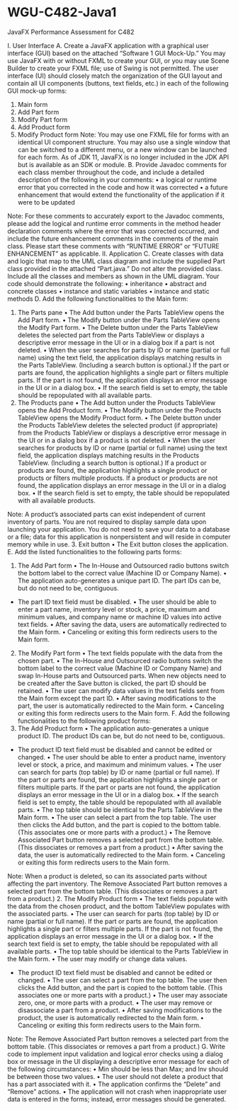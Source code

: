 # WGU-C482-Java1
JavaFX Performance Assessment for C482

I.  User Interface
A.  Create a JavaFX application with a graphical user interface (GUI) based on the attached “Software 1 GUI Mock-Up.” You may use JavaFX with or without FXML to create your GUI, or you may use Scene Builder to create your FXML file; use of Swing is not permitted. The user interface (UI) should closely match the organization of the GUI layout and contain all UI components (buttons, text fields, etc.) in each of the following GUI mock-up forms:
1.  Main form
2.  Add Part form
3.  Modify Part form
4.  Add Product form
5.  Modify Product form
Note: You may use one FXML file for forms with an identical UI component structure. You may also use a single window that can be switched to a different menu, or a new window can be launched for each form. As of JDK 11, JavaFX is no longer included in the JDK API but is available as an SDK or module.
B.  Provide Javadoc comments for each class member throughout the code, and include a detailed description of the following in your comments:
• a logical or runtime error that you corrected in the code and how it was corrected
• a future enhancement that would extend the functionality of the application if it were to be updated

Note: For these comments to accurately export to the Javadoc comments, please add the logical and runtime error comments in the method header declaration comments where the error that was corrected occurred, and include the future enhancement comments in the comments of the main class. Please start these comments with “RUNTIME ERROR” or “FUTURE ENHANCEMENT” as applicable.
II.  Application
C.  Create classes with data and logic that map to the UML class diagram and include the supplied Part class provided in the attached “Part.java.” Do not alter the provided class. Include all the classes and members as shown in the UML diagram. Your code should demonstrate the following:
•   inheritance
•   abstract and concrete classes
•   instance and static variables
•   instance and static methods
D.  Add the following functionalities to the Main form:
1.  The Parts pane
•   The Add button under the Parts TableView opens the Add Part form.
•   The Modify button under the Parts TableView opens the Modify Part form.
•   The Delete button under the Parts TableView deletes the selected part from the Parts TableView or displays a descriptive error message in the UI or in a dialog box if a part is not deleted.
•   When the user searches for parts by ID or name (partial or full name) using the text field, the application displays matching results in the Parts TableView. (Including a search button is optional.) If the part or parts are found, the application highlights a single part or filters multiple parts. If the part is not found, the application displays an error message in the UI or in a dialog box.
•   If the search field is set to empty, the table should be repopulated with all available parts.
2.  The Products pane
•   The Add button under the Products TableView opens the Add Product form.
•   The Modify button under the Products TableView opens the Modify Product form.
•   The Delete button under the Products TableView deletes the selected product (if appropriate) from the Products TableView or displays a descriptive error message in the UI or in a dialog box if a product is not deleted.
•   When the user searches for products by ID or name (partial or full name) using the text field, the application displays matching results in the Products TableView. (Including a search button is optional.) If a product or products are found, the application highlights a single product or products or filters multiple products. If a product or products are not found, the application displays an error message in the UI or in a dialog box.
•   If the search field is set to empty, the table should be repopulated with all available products.

Note: A product’s associated parts can exist independent of current inventory of parts. You are not required to display sample data upon launching your application. You do not need to save your data to a database or a file; data for this application is nonpersistent and will reside in computer memory while in use.
3.  Exit button
• The Exit button closes the application.
E.  Add the listed functionalities to the following parts forms:
1.  The Add Part form
• The In-House and Outsourced radio buttons switch the bottom label to the correct value (Machine ID or Company Name).
•   The application auto-generates a unique part ID. The part IDs can be, but do not need to be, contiguous.
-   The part ID text field must be disabled.
•   The user should be able to enter a part name, inventory level or stock, a price, maximum and minimum values, and company name or machine ID values into active text fields.
•   After saving the data, users are automatically redirected to the Main form.
•   Canceling or exiting this form redirects users to the Main form.
2.  The Modify Part form
• The text fields populate with the data from the chosen part.
• The In-House and Outsourced radio buttons switch the bottom label to the correct value (Machine ID or Company Name) and swap In-House parts and Outsourced parts. When new objects need to be created after the Save button is clicked, the part ID should be retained.
• The user can modify data values in the text fields sent from the Main form except the part ID.
• After saving modifications to the part, the user is automatically redirected to the Main form.
• Canceling or exiting this form redirects users to the Main form.
F.  Add the following functionalities to the following product forms:
1.  The Add Product form
•   The application auto-generates a unique product ID. The product IDs can be, but do not need to be, contiguous.
-   The product ID text field must be disabled and cannot be edited or changed.
•   The user should be able to enter a product name, inventory level or stock, a price, and maximum and minimum values.
•   The user can search for parts (top table) by ID or name (partial or full name). If the part or parts are found, the application highlights a single part or filters multiple parts. If the part or parts are not found, the application displays an error message in the UI or in a dialog box.
•   If the search field is set to empty, the table should be repopulated with all available parts.
•   The top table should be identical to the Parts TableView in the Main form.
•   The user can select a part from the top table. The user then clicks the Add button, and the part is copied to the bottom table. (This associates one or more parts with a product.)
•   The Remove Associated Part button removes a selected part from the bottom table. (This dissociates or removes a part from a product.)
•   After saving the data, the user is automatically redirected to the Main form.
•   Canceling or exiting this form redirects users to the Main form.

Note: When a product is deleted, so can its associated parts without affecting the part inventory. The Remove Associated Part button removes a selected part from the bottom table. (This dissociates or removes a part from a product.)
2.  The Modify Product form
•   The text fields populate with the data from the chosen product, and the bottom TableView populates with the associated parts.
•   The user can search for parts (top table) by ID or name (partial or full name). If the part or parts are found, the application highlights a single part or filters multiple parts. If the part is not found, the application displays an error message in the UI or a dialog box.
•   If the search text field is set to empty, the table should be repopulated with all available parts.
•   The top table should be identical to the Parts TableView in the Main form.
•   The user may modify or change data values.
-   The product ID text field must be disabled and cannot be edited or changed.
•   The user can select a part from the top table. The user then clicks the Add button, and the part is copied to the bottom table. (This associates one or more parts with a product.)
•   The user may associate zero, one, or more parts with a product.
•   The user may remove or disassociate a part from a product.
•   After saving modifications to the product, the user is automatically redirected to the Main form.
•   Canceling or exiting this form redirects users to the Main form.

Note: The Remove Associated Part button removes a selected part from the bottom table. (This dissociates or removes a part from a product.)
G.  Write code to implement input validation and logical error checks using a dialog box or message in the UI displaying a descriptive error message for each of the following circumstances:
•   Min should be less than Max; and Inv should be between those two values.
•   The user should not delete a product that has a part associated with it.
•   The application confirms the “Delete” and “Remove” actions.
•   The application will not crash when inappropriate user data is entered in the forms; instead, error messages should be generated.
